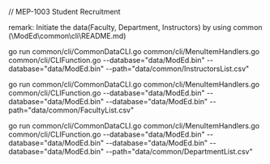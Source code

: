 // MEP-1003 Student Recruitment

remark: Initiate the data(Faculty, Department, Instructors) by using common (\ModEd\common\cli\README.md)

go run common/cli/CommonDataCLI.go common/cli/MenuItemHandlers.go common/cli/CLIFunction.go --database="data/ModEd.bin"  --database="data/ModEd.bin" --path="data/common/InstructorsList.csv"

go run common/cli/CommonDataCLI.go common/cli/MenuItemHandlers.go common/cli/CLIFunction.go --database="data/ModEd.bin"  --database="data/ModEd.bin" --database="data/ModEd.bin" --path="data/common/FacultyList.csv"

go run common/cli/CommonDataCLI.go common/cli/MenuItemHandlers.go common/cli/CLIFunction.go --database="data/ModEd.bin"  --database="data/ModEd.bin" --database="data/ModEd.bin" --database="data/ModEd.bin" --path="data/common/DepartmentList.csv"
